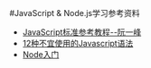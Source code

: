 #JavaScript & Node.js学习参考资料

- [JavaScript标准参考教程--阮一峰](http://javascript.ruanyifeng.com)  
- [12种不宜使用的Javascript语法](http://www.ruanyifeng.com/blog/2010/01/12_javascript_syntax_structures_you_should_not_use.html)  
- [Node入门](http://www.nodebeginner.org/index-zh-cn.html)  